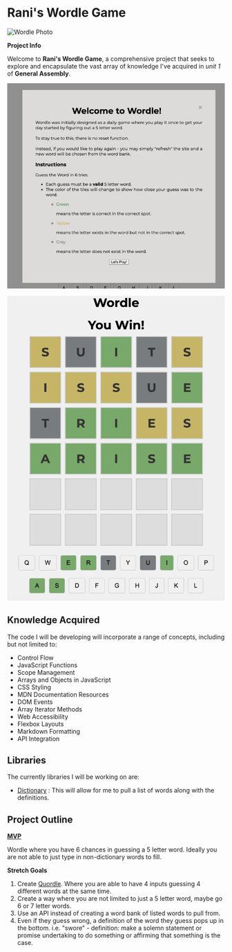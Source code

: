 # Rani's Wordle Game

![Wordle Photo](https://www.nytimes.com/games-assets/v2/assets/wordle/wordle_og_1200x630.png)

**Project Info**

Welcome to **Rani's Wordle Game**, a comprehensive project that seeks to explore and encapsulate the vast array of knowledge I've acquired in _unit 1_ of **General Assembly**.

![instructions](/Images/Instructions.png)

![interaction look](/Images/Interaction.png)

## Knowledge Acquired

The code I will be developing will incorporate a range of concepts, including but not limited to:

- Control Flow
- JavaScript Functions
- Scope Management
- Arrays and Objects in JavaScript
- CSS Styling
- MDN Documentation Resources
- DOM Events
- Array Iterator Methods
- Web Accessibility
- Flexbox Layouts
- Markdown Formatting
- API Integration

## Libraries

The currently libraries I will be working on are:

- [Dictionary](https://dictionaryapi.dev/) : This will allow for me to pull a list of words along with the definitions.

## Project Outline

<u>**MVP**</u>

Wordle where you have 6 chances in guessing a 5 letter word. Ideally you are not able to just type in non-dictionary words to fill.

**Stretch Goals**

1. Create [Quordle](https://www.merriam-webster.com/games/quordle/#/). Where you are able to have 4 inputs guessing 4 different words at the same time.
2. Create a way where you are not limited to just a 5 letter word, maybe go 6 or 7 letter words.
3. Use an API instead of creating a word bank of listed words to pull from.
4. Even if they guess wrong, a definition of the word they guess pops up in the bottom. i.e. "swore" - definition: make a solemn statement or promise undertaking to do something or affirming that something is the case.
